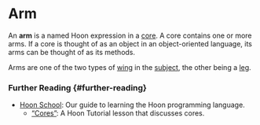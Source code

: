 # Arm

An **arm** is a named Hoon expression in a [core](core.md). A core contains one or more arms. If a core is thought of as an object in an object-oriented language, its arms can be thought of as its methods.

Arms are one of the two types of [wing](wing.md) in the [subject](subject.md), the other being a [leg](leg.md).

### Further Reading {#further-reading}

- [Hoon School](../courses/hoon-school): Our guide to learning the Hoon programming language.
  - [“Cores”](../courses/hoon-school/F-cores.md#cores): A Hoon Tutorial lesson that discusses cores.
